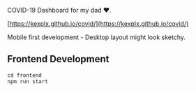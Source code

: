 COVID-19 Dashboard for my dad ♥️.

[https://kexplx.github.io/covid/](https://kexplx.github.io/covid/)

Mobile first development - Desktop layout might look sketchy.

## Frontend Development

```shell
cd frontend
npm run start
```

